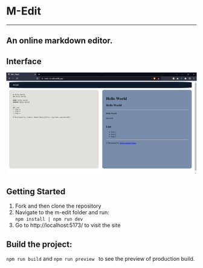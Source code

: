 # M-Edit

---

## An online markdown editor.

## Interface

![M-Edit interface](/src/assets/m-edit-interface.png 'M-Edit Interface')

## Getting Started
1. Fork and then clone the repository
2. Navigate to the m-edit folder and run: <br />
`
npm install |
npm run dev
`
3. Go to http://localhost:5173/ to visit the site

## Build the project:
`
npm run build
`
and 
`npm run preview
`
to see the preview of production build.
